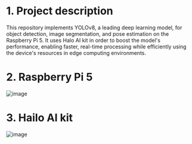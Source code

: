 # 1. Project description

This repository implements YOLOv8, a leading deep learning model, for object detection, image segmentation, and pose estimation on the Raspberry Pi 5. It uses Halo AI kit in order to boost the model's performance, enabling faster, real-time processing while efficiently using the device's resources in edge computing environments.

# 2. Raspberry Pi 5
![image](https://github.com/user-attachments/assets/8f6b659a-a7cc-4388-8ee4-feb54de95c28)

# 3. Hailo AI kit
![image](https://github.com/user-attachments/assets/5ab6e123-bfe2-40b1-91f4-6427c45225ec)
